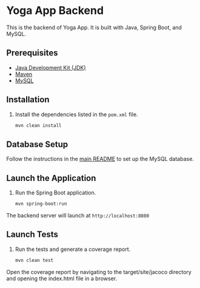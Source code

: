 # Yoga App Backend

This is the backend of Yoga App. It is built with Java, Spring Boot, and MySQL.

## Prerequisites

- [Java Development Kit (JDK)](https://www.oracle.com/java/technologies/downloads/)
- [Maven](https://maven.apache.org/)
- [MySQL](https://www.mysql.com/)

## Installation

1. Install the dependencies listed in the `pom.xml` file.

    ```bash
    mvn clean install
    ```

## Database Setup

Follow the instructions in the [main README](https://github.com/taylorfullstack/Testez-une-application-full-stack) to set up the MySQL database.

## Launch the Application

1. Run the Spring Boot application.

    ```bash
    mvn spring-boot:run
    ```

The backend server will launch at `http://localhost:8080`

## Launch Tests

1. Run the tests and generate a coverage report.

    ```bash
    mvn clean test
    ```

Open the coverage report by navigating to the target/site/jacoco directory and opening the index.html file in a browser.
